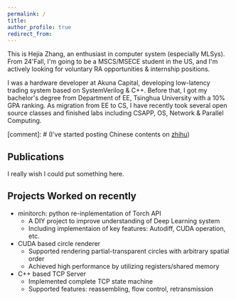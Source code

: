 ```yaml
---
permalink: /
title: 
author_profile: true
redirect_from: 
---
```


This is Hejia Zhang, an enthusiast in computer system (especially MLSys). From 24'Fall, I'm going to be a MSCS/MSECE student in the US, and I'm actively looking for voluntary RA opportunities & internship positions.

I was a hardware developer at Akuna Capital, developing low-latency trading system based on SystemVerilog & C++. Before that, I got my bachelor's degree from Department of EE, Tsinghua University with a 10% GPA ranking. As migration from EE to CS, I have recently took several open source classes and finished labs including CSAPP, OS, Network & Parallel Computing.

[comment]: # (I've started posting Chinese contents on [zhihu](https://www.zhihu.com/people/dbmw/posts))

Publications
------
I really wish I could put something here.

Projects Worked on recently
------
* minitorch: python re-inplementation of Torch API
  * A DIY project to improve understanding of Deep Learning system
  * Including implementaion of key features: Autodiff, CUDA operation, etc.
* CUDA based circle renderer
  * Supported rendering partial-transparent circles with arbitrary spatial order
  * Achieved high performance by utilizing registers/shared memory
* C++ based TCP Server
  * Implemented complete TCP state machine
  * Supported features: reassembling, flow control, retransmission 
